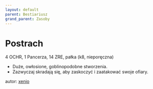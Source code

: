 ```yaml
---
layout: default
parent: Bestiariusz
grand_parent: Zasoby
---
```


# Postrach

4 OCHR, 1 Pancerza, 14 ZRE, pałka (k8, nieporęczna)

- Duże, owłosione, goblinopodobne stworzenia.  
- Zazwyczaj skradają się, aby zaskoczyć i zaatakować swoje ofiary.  

autor: [xenio](https://xenioinabottle.blogspot.com)
